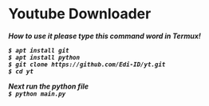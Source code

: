 # Youtube Downloader

***How to use it please type this command word in Termux!***

***`$ apt install git`***<br>
***`$ apt install python`***<br>
***`$ git clone https://github.com/Edi-ID/yt.git`***<br>
***`$ cd yt`***<br>

***Next run the python file***<br>
***`$ python main.py`***


